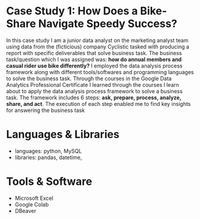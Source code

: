 # Case Study 1: How Does a Bike-Share Navigate Speedy Success?

In this case study I am a junior data analyst on the marketing analyst team using data from the (ficticious) company Cyclistic tasked with producing a report with specific deliverables that solve business task. The business task/question which I was assigned was: **how do annual members and casual rider use bike differently?** 
I employed the data analysis process framework along with different tools/softwares and programming languages to solve the business task. 
Through the courses in the Google Data Analytics Professional Certificate I learned through the courses I learn about to apply the data analysis process framework to solve a business task.
The framework includes 6 steps: **ask, prepare, process, analyze, share, and act**. 
The execution of each step enabled me to find key insights for answering the business task

# Languages & Libraries
* languages: python, MySQL
* libraries: pandas, datetime,

# Tools & Software
* Microsoft Excel
* Google Colab
* DBeaver 
